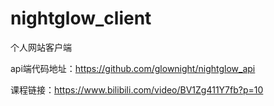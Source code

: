 # nightglow_client
个人网站客户端

api端代码地址：https://github.com/glownight/nightglow_api

课程链接：https://www.bilibili.com/video/BV1Zg411Y7fb?p=10


